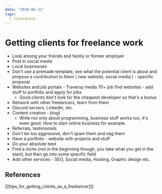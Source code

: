 ```yaml
---
date: "2020-06-21"
tags:
  - literature
---
```


# Getting clients for freelance work

* Look among your friends and family or former employer
* Post in social media
* Local businesses
* Don't use a premade template, see what the potential client is about and propose a contribution to them ( new website, social media ) - specific proposal
* Websites and job portals - Traversy media 70+ job find websites - add stuff to portfolio and apply for jobs
    * Good clients don't look for the cheapest developer so that's a bonus
* Network with other freelancers, learn from them
* Discord servers, LinkedIn, etc.
* Content creation - blog!
  * Write not only about programming, business stuff works too, it's even good. How to start online business for example.
* Referrals, testimonials
* Don't be too aggressive, don't spam them and nag them
* Have a portfolio - website with projects and stuff
* Do your absolute best
* Find a niche (not in the beginning though, you take what you get in the start), but then go into some specific field
* Add other services - SEO, Social media, Hosting, Graphic design etc.

## References
[[[tips_for_getting_clients_as_a_freelancer]]]
